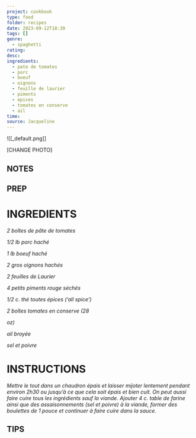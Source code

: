 ```yaml
---
project: cookbook
type: food
folder: recipes
date: 2023-09-12T18:39
tags: []
genre:
  - spaghetti
rating: 
desc: 
ingredients:
  - pate de tomates
  - porc
  - boeuf
  - oignons
  - feuille de laurier
  - piments
  - epices
  - tomates en conserve
  - ail
time: 
source: Jacqueline
---
```


![[_default.png]]

[CHANGE PHOTO]


## NOTES




## PREP


# INGREDIENTS

_2 boîtes de pâte de tomates_

_1/2 lb porc haché_

_1 lb boeuf haché_

_2 gros oignons hachés_

_2 feuilles de Laurier_

_4 petits piments rouge séchés_

_1/2_ _c. thé toutes épices (‘all spice’)_

_2 boîtes tomates en conserve (28_

_oz)_

_ail broyée_

_sel et poivre_



# INSTRUCTIONS

_Mettre le tout dans un chaudron épais et laisser_
_mijoter lentement pendant environ 2h30_
_ou jusqu’à ce que cela soit épais et bien cuit._
_On peut aussi faire cuire tous les ingrédients_
_sauf la viande. Ajouter 4 c. table de farine_
_ainsi que des assaisonnements (sel et poivre)_
_à la viande, former des boulettes de 1 pouce_
_et continuer à faire cuire dans la sauce._



## TIPS



